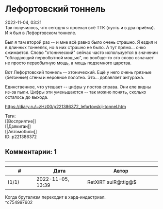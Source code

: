 Лефортовский тоннель
====================

  
2022-11-04, 03:21  
 Так получилось, что сегодня я проехал всё ТТК (пусть и в два приёма). И я был в Лефортовском тоннеле.   
   
 Был я там второй раз -- и мне всё равно было очень страшно. Я ездил и в длинных тоннелях, но в них страшно не было. А тут прямо... очко сжимается. Слово "хтонический" сейчас часто используется в значении "обладающий первобытной мощью", но вообще-то это слово означает не просто первобытную мощь, а мощь подземного царства.   
   
 Вот Лефортовский тоннель -- хтонический. Ещё у него очень грязные (бетонные) стены и неровное полотно. Это... добавляет антуража.   
   
 Единственное, что утешает -- цифры у постов справа. Они еле видны из-за пыли. Цифры эти уменьшаются -- так можно понять, сколько осталось до выхода.   
  
<https://diary.ru/~zHz00/p221386372_lefortovskij-tonnel.htm>  
  
Теги:  
[[Восприятие]]  
[[Дзякиган]]  
[[Автомобили]]  
ID: p221386372  


Комментарии: 1
--------------

  


---



|         #         |              Дата              |                     Автор                     |           ID           |
| --- | --- | --- | --- |
| (1/1) | 2022-11-05, 13:39 | RetXiRT suiR@ttig@$ | c754997602 |

  
 Когда брутализм переходит в хард-индастриал.   
 ^c754997602